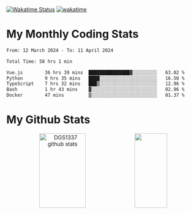 [![Wakatime Status](https://github.com/noopurphalak/noopurphalak/workflows/wakatime-status-update/badge.svg)](https://github.com/noopurphalak/noopurphalak/actions/workflows/main.yml)
[![wakatime](https://wakatime.com/badge/user/80ace140-ef40-4fdd-b8ed-f3be3d2e1aea.svg)](https://wakatime.com/@80ace140-ef40-4fdd-b8ed-f3be3d2e1aea)

# My Monthly Coding Stats

<!--START_SECTION:waka-->

```txt
From: 12 March 2024 - To: 11 April 2024

Total Time: 58 hrs 1 min

Vue.js        36 hrs 39 mins  ███████████████▓░░░░░░░░░   63.02 %
Python        9 hrs 35 mins   ████░░░░░░░░░░░░░░░░░░░░░   16.50 %
TypeScript    7 hrs 32 mins   ███▒░░░░░░░░░░░░░░░░░░░░░   12.96 %
Bash          1 hr 43 mins    ▓░░░░░░░░░░░░░░░░░░░░░░░░   02.96 %
Docker        47 mins         ▒░░░░░░░░░░░░░░░░░░░░░░░░   01.37 %
```

<!--END_SECTION:waka-->

# My Github Stats
<div style="text-align: center;">
  <img width="49%" height="195px" src="https://github-readme-stats-sigma-five.vercel.app/api?username=noopurphalak&show_icons=true&count_private=true&hide_border=true&title_color=ecf2f8&icon_color=0d1117&text_color=FFFFFF&bg_color=0d1117" alt="DGS1337 github stats" />
  <img width="41%" height="195px" src="https://github-readme-stats-sigma-five.vercel.app/api/top-langs/?username=noopurphalak&layout=compact&hide_border=true&title_color=ecf2f8&text_color=FFFFFF&bg_color=0d1117" />
</div>
